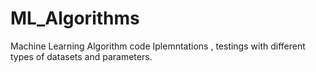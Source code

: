 # ML_Algorithms
Machine Learning Algorithm code Iplemntations , testings with different types of datasets and parameters.
